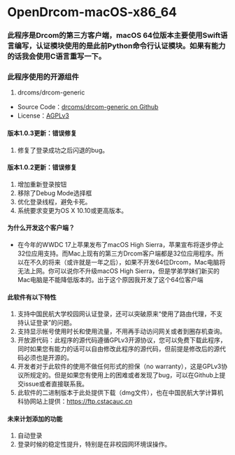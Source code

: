 # OpenDrcom-macOS-x86_64
### 此程序是Drcom的第三方客户端，macOS 64位版本主要使用Swift语言编写，认证模块使用的是此前Python命令行认证模块。如果有能力的话我会使用C语言重写一下。

### 此程序使用的开源组件
1. drcoms/drcom-generic
 - Source Code：[drcoms/drcom-generic on Github](https://github.com/drcoms/drcom-generic)
 - License：[AGPLv3](https://github.com/drcoms/drcom-generic/blob/master/LICENSE)

#### 版本1.0.3更新：错误修复
1. 修复了登录成功之后闪退的bug。

#### 版本1.0.2更新：错误修复
1. 增加重新登录按钮
2. 移除了Debug Mode选择框
3. 优化登录线程，避免卡死。
4. 系统要求变更为OS X 10.10或更高版本。

#### 为什么开发这个客户端？
- 在今年的WWDC 17上苹果发布了macOS High Sierra，苹果宣布将逐步停止32位应用支持。而Mac上现有的第三方Drcom客户端都是32位应用程序。所以在不久的将来（或许就是一年之后），如果不开发64位Drcom，Mac电脑将无法上网。你可以说你不升级macOS High Sierra，但是学弟学妹们新买的Mac电脑是不能降低版本的。出于这个原因我开发了这个64位客户端

#### 此软件有以下特性
1. 支持中国民航大学校园网认证登录，还可以突破原来“使用了路由代理，不支持认证登录”的问题。
2. 支持显示帐号使用时长和使用流量，不用再手动访问网关或者到圈存机查询。
3. 开放源代码：此程序的源代码遵循GPLv3开源协议，您可以免费下载此程序，同时如果您有能力的话可以自由修改此程序的源代码，但前提是修改后的源代码必须也是开源的。
4. 开发者对于此软件的使用不做任何形式的担保（no warranty），这是GPLv3协议所规定的。但是如果您有使用上的困难或者发现了bug，可以在Github上提交issue或者直接联系我。
5. 此软件的二进制版本于此处提供下载（dmg文件），也在中国民航大学计算机科协网站上提供：https://ftp.cstacauc.cn

#### 未来计划添加的功能
1. 自动登录
2. 登录时候的稳定性提升，特别是在非校园网环境误操作。
